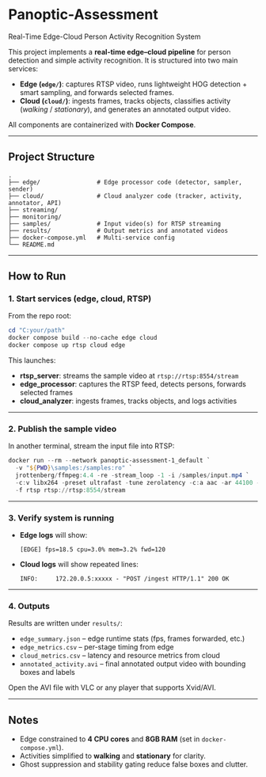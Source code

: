# Panoptic-Assessment
Real-Time Edge-Cloud Person Activity Recognition System

This project implements a **real-time edge–cloud pipeline** for person detection and simple activity recognition.
It is structured into two main services:

* **Edge (`edge/`)**: captures RTSP video, runs lightweight HOG detection + smart sampling, and forwards selected frames.
* **Cloud (`cloud/`)**: ingests frames, tracks objects, classifies activity (*walking* / *stationary*), and generates an annotated output video.

All components are containerized with **Docker Compose**.

---

## Project Structure

```
.
├── edge/                # Edge processor code (detector, sampler, sender)
├── cloud/               # Cloud analyzer code (tracker, activity, annotator, API)
├── streaming/             
├── monitoring/             
├── samples/             # Input video(s) for RTSP streaming
├── results/             # Output metrics and annotated videos
├── docker-compose.yml   # Multi-service config
└── README.md            
```

---

## How to Run

### 1. Start services (edge, cloud, RTSP)

From the repo root:

```powershell
cd "C:your/path"
docker compose build --no-cache edge cloud
docker compose up rtsp cloud edge
```

This launches:

* **rtsp\_server**: streams the sample video at `rtsp://rtsp:8554/stream`
* **edge\_processor**: captures the RTSP feed, detects persons, forwards selected frames
* **cloud\_analyzer**: ingests frames, tracks objects, and logs activities

---

### 2. Publish the sample video

In another terminal, stream the input file into RTSP:

```powershell
docker run --rm --network panoptic-assessment-1_default `
  -v "${PWD}\samples:/samples:ro" `
  jrottenberg/ffmpeg:4.4 -re -stream_loop -1 -i /samples/input.mp4 `
  -c:v libx264 -preset ultrafast -tune zerolatency -c:a aac -ar 44100 -b:a 128k `
  -f rtsp rtsp://rtsp:8554/stream
```

---

### 3. Verify system is running

* **Edge logs** will show:

  ```
  [EDGE] fps=18.5 cpu=3.0% mem=3.2% fwd=120
  ```
* **Cloud logs** will show repeated lines:

  ```
  INFO:     172.20.0.5:xxxxx - "POST /ingest HTTP/1.1" 200 OK
  ```

---

### 4. Outputs

Results are written under `results/`:

* `edge_summary.json` – edge runtime stats (fps, frames forwarded, etc.)
* `edge_metrics.csv` – per-stage timing from edge
* `cloud_metrics.csv` – latency and resource metrics from cloud
* `annotated_activity.avi` – final annotated output video with bounding boxes and labels

Open the AVI file with VLC or any player that supports Xvid/AVI.

---

## Notes

* Edge constrained to **4 CPU cores** and **8GB RAM** (set in `docker-compose.yml`).
* Activities simplified to **walking** and **stationary** for clarity.
* Ghost suppression and stability gating reduce false boxes and clutter.